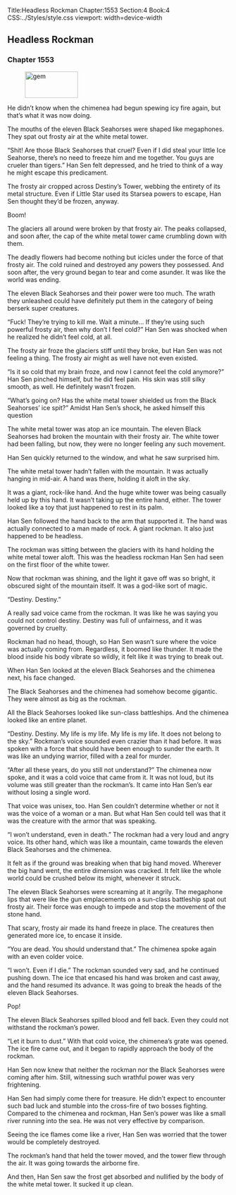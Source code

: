 Title:Headless Rockman 
Chapter:1553 
Section:4 
Book:4 
CSS:../Styles/style.css 
viewport: width=device-width
  
## Headless Rockman
### Chapter 1553
  
<figure>
	<img src="../Images/gem.gif" alt="gem" id="gem" width="120" height="60" />
</figure>
  

  
He didn’t know when the chimenea had begun spewing icy fire again, but that’s what it was now doing.

The mouths of the eleven Black Seahorses were shaped like megaphones. They spat out frosty air at the white metal tower.

“Shit! Are those Black Seahorses that cruel? Even if I did steal your little Ice Seahorse, there’s no need to freeze him and me together. You guys are crueler than tigers.” Han Sen felt depressed, and he tried to think of a way he might escape this predicament.

The frosty air cropped across Destiny’s Tower, webbing the entirety of its metal structure. Even if Little Star used its Starsea powers to escape, Han Sen thought they’d be frozen, anyway.

Boom!

The glaciers all around were broken by that frosty air. The peaks collapsed, and soon after, the cap of the white metal tower came crumbling down with them.

The deadly flowers had become nothing but icicles under the force of that frosty air. The cold ruined and destroyed any powers they possessed. And soon after, the very ground began to tear and come asunder. It was like the world was ending.

The eleven Black Seahorses and their power were too much. The wrath they unleashed could have definitely put them in the category of being berserk super creatures.

“Fuck! They’re trying to kill me. Wait a minute… If they’re using such powerful frosty air, then why don’t I feel cold?” Han Sen was shocked when he realized he didn’t feel cold, at all.

The frosty air froze the glaciers stiff until they broke, but Han Sen was not feeling a thing. The frosty air might as well have not even existed.

“Is it so cold that my brain froze, and now I cannot feel the cold anymore?” Han Sen pinched himself, but he did feel pain. His skin was still silky smooth, as well. He definitely wasn’t frozen.

“What’s going on? Has the white metal tower shielded us from the Black Seahorses’ ice spit?” Amidst Han Sen’s shock, he asked himself this question

The white metal tower was atop an ice mountain. The eleven Black Seahorses had broken the mountain with their frosty air. The white tower had been falling, but now, they were no longer feeling any such movement.

Han Sen quickly returned to the window, and what he saw surprised him.

The white metal tower hadn’t fallen with the mountain. It was actually hanging in mid-air. A hand was there, holding it aloft in the sky.

It was a giant, rock-like hand. And the huge white tower was being casually held up by this hand. It wasn’t taking up the entire hand, either. The tower looked like a toy that just happened to rest in its palm.

Han Sen followed the hand back to the arm that supported it. The hand was actually connected to a man made of rock. A giant rockman. It also just happened to be headless.

The rockman was sitting between the glaciers with its hand holding the white metal tower aloft. This was the headless rockman Han Sen had seen on the first floor of the white tower.

Now that rockman was shining, and the light it gave off was so bright, it obscured sight of the mountain itself. It was a god-like sort of magic.

“Destiny. Destiny.”

A really sad voice came from the rockman. It was like he was saying you could not control destiny. Destiny was full of unfairness, and it was governed by cruelty.

Rockman had no head, though, so Han Sen wasn’t sure where the voice was actually coming from. Regardless, it boomed like thunder. It made the blood inside his body vibrate so wildly, it felt like it was trying to break out.

When Han Sen looked at the eleven Black Seahorses and the chimenea next, his face changed.

The Black Seahorses and the chimenea had somehow become gigantic. They were almost as big as the rockman.

All the Black Seahorses looked like sun-class battleships. And the chimenea looked like an entire planet.

“Destiny. Destiny. My life is my life. My life is my life. It does not belong to the sky.” Rockman’s voice sounded even crazier than it had before. It was spoken with a force that should have been enough to sunder the earth. It was like an undying warrior, filled with a zeal for murder.

“After all these years, do you still not understand?” The chimenea now spoke, and it was a cold voice that came from it. It was not loud, but its volume was still greater than the rockman’s. It came into Han Sen’s ear without losing a single word.

That voice was unisex, too. Han Sen couldn’t determine whether or not it was the voice of a woman or a man. But what Han Sen could tell was that it was the creature with the armor that was speaking.

“I won’t understand, even in death.” The rockman had a very loud and angry voice. Its other hand, which was like a mountain, came towards the eleven Black Seahorses and the chimenea.

It felt as if the ground was breaking when that big hand moved. Wherever the big hand went, the entire dimension was cracked. It felt like the whole world could be crushed below its might, whenever it struck.

The eleven Black Seahorses were screaming at it angrily. The megaphone lips that were like the gun emplacements on a sun-class battleship spat out frosty air. Their force was enough to impede and stop the movement of the stone hand.

That scary, frosty air made its hand freeze in place. The creatures then generated more ice, to encase it inside.

“You are dead. You should understand that.” The chimenea spoke again with an even colder voice.

“I won’t. Even if I die.” The rockman sounded very sad, and he continued pushing down. The ice that encased his hand was broken and cast away, and the hand resumed its advance. It was going to break the heads of the eleven Black Seahorses.

Pop!

The eleven Black Seahorses spilled blood and fell back. Even they could not withstand the rockman’s power.

“Let it burn to dust.” With that cold voice, the chimenea’s grate was opened. The ice fire came out, and it began to rapidly approach the body of the rockman.

Han Sen now knew that neither the rockman nor the Black Seahorses were coming after him. Still, witnessing such wrathful power was very frightening.

Han Sen had simply come there for treasure. He didn’t expect to encounter such bad luck and stumble into the cross-fire of two bosses fighting. Compared to the chimenea and rockman, Han Sen’s power was like a small river running into the sea. He was not very effective by comparison.

Seeing the ice flames come like a river, Han Sen was worried that the tower would be completely destroyed.

The rockman’s hand that held the tower moved, and the tower flew through the air. It was going towards the airborne fire.

And then, Han Sen saw the frost get absorbed and nullified by the body of the white metal tower. It sucked it up clean.